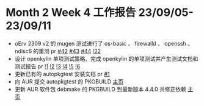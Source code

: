 # Month 2 Week 4 工作报告 23/09/05-23/09/11

+ oErv 2309 v2 的 mugen 测试进行了 os-basic 、 firewalld 、 openssh 、 ndisc6 的重测 pr [#42](https://github.com/KotorinMinami/res_list/pull/42) [#43](https://github.com/KotorinMinami/res_list/pull/43) [#44](https://github.com/KotorinMinami/res_list/pull/44) [!22](https://gitee.com/yunxiangluo/open-euler-risc-v-23.09-test/pulls/22)
+ 设计 openkylin 单项测试策略、完成 openkylin 的单项测试并产生测试文档和测试报告 pr [!1](https://gitee.com/yunxiangluo/openkylin-licheepi4a-test/pulls/1) [!2](https://gitee.com/yunxiangluo/openkylin-licheepi4a-test/pulls/1) [!3](https://gitee.com/yunxiangluo/openkylin-licheepi4a-test/pulls/1) [!4](https://gitee.com/yunxiangluo/openkylin-licheepi4a-test/pulls/1) [!5](https://gitee.com/yunxiangluo/openkylin-licheepi4a-test/pulls/1) [!6](https://gitee.com/yunxiangluo/openkylin-licheepi4a-test/pulls/1)
+ 更新已有的 autopkgtest 安装文档 pr [#1](https://github.com/KotorinMinami/autopkgtest_for_all_linux/pull/1)
+ 向 AUR 提交 autopkgtest 的 PKGBUILD [主页](https://aur.archlinux.org/packages/autopkgtest)
+ 更新 AUR 软件包 debmake 的 PKGBUILD 到最新版本 4.4.0 并修正依赖 [主页](https://aur.archlinux.org/packages/debmake)
